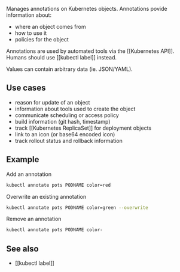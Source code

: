 Manages annotations on Kubernetes objects. Annotations povide information about:
- where an object comes from
- how to use it
- policies for the object

Annotations are used by automated tools via the [[Kubernetes API]]. Humans should use [[kubectl label]] instead.

Values can contain arbitrary data (ie. JSON/YAML).

## Use cases

- reason for update of an object
- information about tools used to create the object
- communicate scheduling or access policy
- build information (git hash, timestamp)
- track [[Kubernetes ReplicaSet]] for deployment objects
- link to an icon (or base64 encoded icon)
- track rollout status and rollback information

## Example

Add an annotation
```bash
kubectl annotate pots PODNAME color=red
```

Overwrite an existing annotation
```bash
kubectl annotate pots PODNAME color=green --overwrite
```

Remove an annotation
```bash
kubectl annotate pots PODNAME color-
```

## See also
- [[kubectl label]]
